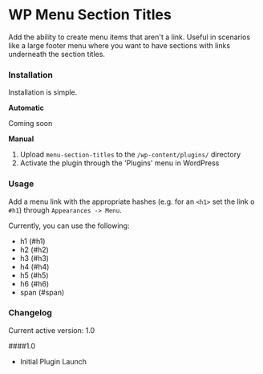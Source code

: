 WP Menu Section Titles
==

Add the ability to create menu items that aren't a link. Useful in scenarios like a large footer menu where you want to have sections with links underneath the section titles.

### Installation

Installation is simple.

**Automatic**

Coming soon

**Manual**
1. Upload `menu-section-titles` to the `/wp-content/plugins/` directory
2. Activate the plugin through the 'Plugins' menu in WordPress

### Usage

Add a menu link with the appropriate hashes (e.g. for an `<h1>` set the link o `#h1`) through `Appearances -> Menu`.

Currently, you can use the following:

* h1 (#h1)
* h2 (#h2)
* h3 (#h3)
* h4 (#h4)
* h5 (#h5)
* h6 (#h6)
* span (#span)


### Changelog

Current active version: 1.0

####1.0
* Initial Plugin Launch